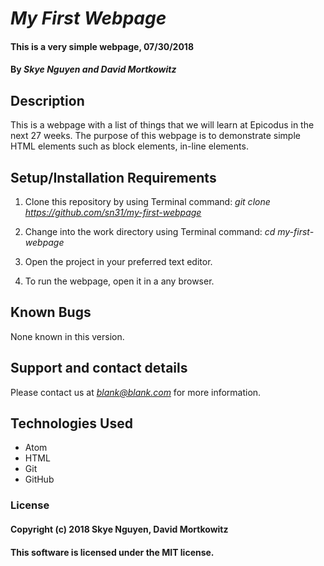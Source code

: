 # _My First Webpage_

#### This is a very simple webpage, 07/30/2018

#### By _Skye Nguyen and David Mortkowitz_

## Description

This is a webpage with a list of things that we will learn at Epicodus in the next 27 weeks. The purpose of this webpage is to demonstrate simple HTML elements such as block elements, in-line elements.

## Setup/Installation Requirements

1. Clone this repository by using Terminal command:
*git clone https://github.com/sn31/my-first-webpage*

2. Change into the work directory using Terminal command:
*cd my-first-webpage*

3. Open the project in your preferred text editor.

4. To run the webpage, open it in a any browser.

## Known Bugs

None known in this version.

## Support and contact details

Please contact us at *blank@blank.com* for more information.

## Technologies Used

* Atom
* HTML
* Git
* GitHub

### License

#### Copyright (c) 2018 Skye Nguyen, David Mortkowitz

#### This software is licensed under the MIT license.
